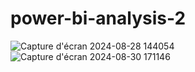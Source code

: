 # power-bi-analysis-2

![Capture d'écran 2024-08-28 144054](https://github.com/user-attachments/assets/59a5bc72-d5b3-4ea9-ac4c-7179cbbe8d15)
![Capture d'écran 2024-08-30 171146](https://github.com/user-attachments/assets/7c5558c2-d699-42af-a38b-4a90d6499284)
